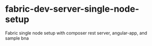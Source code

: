 # fabric-dev-server-single-node-setup
Fabric single node setup with composer rest server, angular-app, and sample bna
